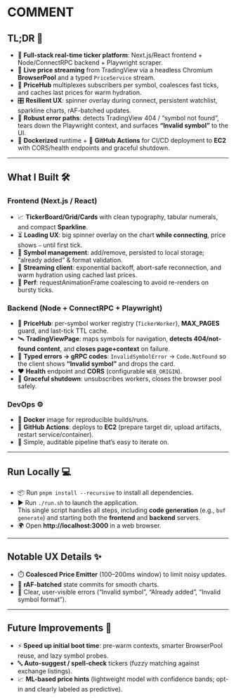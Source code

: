 # COMMENT

## TL;DR 🚀
- 🧩 **Full-stack real-time ticker platform**: Next.js/React frontend + Node/ConnectRPC backend + Playwright scraper.
- 📡 **Live price streaming** from TradingView via a headless Chromium **BrowserPool** and a typed `PriceService` stream.
- 🧠 **PriceHub** multiplexes subscribers per symbol, coalesces fast ticks, and caches last prices for warm hydration.
- 🎛️ **Resilient UX**: spinner overlay during connect, persistent watchlist, sparkline charts, rAF-batched updates.
- 🛑 **Robust error paths**: detects TradingView 404 / “symbol not found”, tears down the Playwright context, and surfaces **“Invalid symbol”** to the UI.
- 🐳 **Dockerized** runtime + 🤖 **GitHub Actions** for CI/CD deployment to **EC2** with CORS/health endpoints and graceful shutdown.
---

## What I Built 🛠️

### Frontend (Next.js / React)
- 📈 **TickerBoard/Grid/Cards** with clean typography, tabular numerals, and compact **Sparkline**.
- ⏳ **Loading UX**: big spinner overlay on the chart **while connecting**, price shows `—` until first tick.
- 🧭 **Symbol management**: add/remove, persisted to local storage; “already added” & format validation.
- 🔄 **Streaming client**: exponential backoff, abort-safe reconnection, and warm hydration using cached last prices.
- 🧵 **Perf**: requestAnimationFrame coalescing to avoid re-renders on bursty ticks.

### Backend (Node + ConnectRPC + Playwright)
- 🧠 **PriceHub**: per-symbol worker registry (`TickerWorker`), **MAX_PAGES** guard, and last-tick TTL cache.
- 🛰️ **TradingViewPage**: maps symbols for navigation, **detects 404/not-found content**, and **closes page+context** on failure.
- 🔁 **Typed errors → gRPC codes**: `InvalidSymbolError` → `Code.NotFound` so the client shows **“Invalid symbol”** and drops the card.
- ❤️ **Health** endpoint and **CORS** (configurable `WEB_ORIGIN`).
- 🧹 **Graceful shutdown**: unsubscribes workers, closes the browser pool safely.

### DevOps ⚙️
- 🐳 **Docker** image for reproducible builds/runs.
- 🤖 **GitHub Actions**: deploys to **EC2** (prepare target dir, upload artifacts, restart service/container).
- 🔐 Simple, auditable pipeline that’s easy to iterate on.

---

## Run Locally 💻
- 📦 Run `pnpm install --recursive` to install all dependencies.  
- ▶️ Run `./run.sh` to launch the application.  
  This single script handles all steps, including **code generation** (e.g., `buf generate`) and starting both the **frontend** and **backend** servers.
- 🌍 Open **http://localhost:3000** in a web browser.


---

## Notable UX Details ✨
- ⏱️ **Coalesced Price Emitter** (100–200ms window) to limit noisy updates.
- 🧵 **rAF-batched** state commits for smooth charts.
- 🧯 Clear, user-visible errors (“Invalid symbol”, “Already added”, “Invalid symbol format”).

---

## Future Improvements 🔮
- ⚡ **Speed up initial boot time**: pre-warm contexts, smarter BrowserPool reuse, and lazy symbol probes.
- 🔤 **Auto-suggest / spell-check** tickers (fuzzy matching against exchange listings).
- 📈 **ML-based price hints** (lightweight model with confidence bands; opt-in and clearly labeled as predictive).

